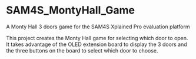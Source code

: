 SAM4S_MontyHall_Game
====================

A Monty Hall 3 doors game for the SAM4S Xplained Pro evaluation platform

This project creates the Monty Hall game for selecting which door to open.  It takes advantage of the OLED extension board to 
display the 3 doors and the three buttons on the board to select which door to choose.
